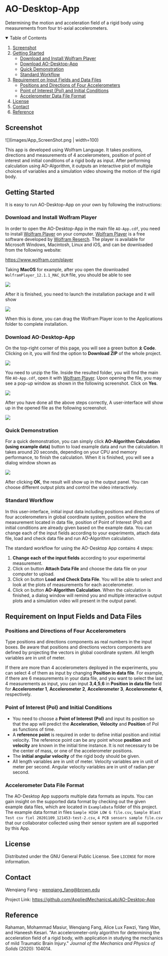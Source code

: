 # AO-Desktop-App

Determining the motion and acceleration field of a rigid body using measurements from four tri-axial accelerometers.


<!-- TABLE OF CONTENTS -->
<details open="open">
  <summary>Table of Contents</summary>
  <ol>
    <li>
      <a href="#screenshot">Screenshot</a>
    </li>
    <li>
      <a href="#getting-started">Getting Started</a>
      <ul>
        <li><a href="#download-and-install-wolfram-player">Download and Install Wolfram Player</a></li>
        <li><a href="#download-ao-desktop-app">Download AO-Desktop-App</a></li>
        <li><a href="#quick-demonstration">Quick Demonstration</a></li>
        <li><a href="#standard-workflow">Standard Workflow</a></li>
      </ul>
    </li>
    <li>
      <a href="#requirement-on-input-fields-and-data-files">Requirement on Input Fields and Data Files</a>
      <ul>
        <li><a href="#positions-and-directions-of-four-accelerometers">Positions and Directions of Four Accelerometers</a></li>
        <li><a href="#point-of-interest-poi-and-initial-conditions">Point of Interest (PoI) and Initial Conditions</a></li>
        <li><a href="#accelerometer-data-file-format">Accelerometer Data File Format</a></li>
      </ul>
    </li>
    <li><a href="#license">License</a></li>
    <li><a href="#contact">Contact</a></li>
    <li><a href="#reference">Reference</a></li>
  </ol>
</details>

## Screenshot
![](images/App_ScreenShot.png  | width=100)

This app is developed using Wolfram Language. It takes positions, directions and measurements of 4 accelerometers, position of point of interest and initial conditions of a rigid body as input. After performing calculation using AO-Algorithm, it outputs an interactive plot of multiple choices of variables and a simulation video showing the motion of the rigid body.

## Getting Started
It is easy to run AO-Desktop-App on your own by following the instructions:

### Download and Install Wolfram Player
In order to open the AO-Desktop-App in the main file `AO-App.cdf`, you need to install [Wolfram Player](https://www.wolfram.com/player/) on your computer. [Wolfram Player](https://www.wolfram.com/player/) is a free software developed by [Wolfram Reserch](https://en.wikipedia.org/wiki/Wolfram_Research). The player is available for Microsoft Windows, Macintosh, Linux and iOS, and can be downloaded from the following website:

https://www.wolfram.com/player

Taking **MacOS** for example, after you open the downloaded `WolframPlayer_12.1.1_MAC_DLM` file, you should be able to see

![](images/DownloadManager.png)

After it is finished, you need to launch the installation package and it will show

![](images/Installation.png)

When this is done, you can drag the Wolfram Player icon to the Applications folder to complete installation.

### Download AO-Desktop-App

On the top-right corner of this page, you will see a green button **⤓ Code**. Clicking on it, you will find the option to **Download ZIP** of the whole project.

![](images/DownloadApp.png)

You need to unzip the file. Inside the resulted folder, you will find the main file `AO-App.cdf`, open it with [Wolfram Player](https://www.wolfram.com/player/). Upon opening the file, you may see a pop-up window as shown in the following screenshot. Click on **Yes**.

![](images/Initialization.png)

After you have done all the above steps correctly, A user-interface will show up in the opened file as the following screenshot.

![](images/GUI.png)

### Quick Demonstration

For a quick demonstration, you can simply click **AO-Algorithm Calculation (using example data)** button to load example data and run the calculation. It takes around 20 seconds, depending on your CPU and memory performance, to finish the calculation. When it is finished, you will see a dialog window shown as

![](images/CalculationDone.png)

After clicking **OK**, the result will show up in the output panel. You can choose different output plots and control the video interactively.

### Standard Workflow

In this user-interface, initial input data including positions and directions of four accelerometers in global coordinate system, position where the measurement located in data file, position of Point of Interest (PoI) and initial conditions are already given based on the example data. You can change each of the input fields according to your experiments, attach data file, load and check data file and run AO-Algorithm calculation.

The standard workflow for using the AO-Desktop App contains 4 steps:
1. **Change each of the input fields** according to your experimental measurement.
2. Click on button **Attach Data File** and choose the data file on your computer to upload.
3. Click on button **Load and Check Data File**. You will be able to select and look at the plots of measurements for each accelerometer.
4. Click on button **AO-Algorithm Calculation**. When the calculation is finished, a dialog window will remind you and multiple interactive output plots and a simulation video will present in the output panel.

## Requirement on Input Fields and Data Files

### Positions and Directions of Four Accelerometers
Type positions and directions components as real numbers in the input boxes. Be aware that positions and directions vectors components are defined by projecting the vectors in global coordinate system. All length variables are in unit of meter.

If there are more than 4 accelerometers deployed in the experiments, you can select 4 of them as input by changing **Position in data file**. For example, if there are 6 measurements in your data file, and you want to select the last 4 measurements as input, you can input **3**,**4**,**5**,**6** in **Position in data file** field for **Accelerometer 1**, **Accelerometer 2**, **Accelerometer 3**, **Accelerometer 4**, respectively.

### Point of Interest (PoI) and Initial Conditions
* You need to choose a **Point of Interest (PoI)** and input its position so that the app will predict the **Acceleration**, **Velocity** and **Position** of PoI as functions of time.
* A **reference point** is required in order to define initial position and initial velocity. The reference point can be any point whose **position** and **velocity** are known in the initial time instance. It is not necessary to be the center of mass, or one of the accelerometer positions.
* The **initial angular velocity** of the rigid body should be given.
* All length variables are in unit of meter. Velocity variables are in unit of meter per second. Angular velocity variables are in unit of radian per second.

### Accelerometer Data File Format
The AO-Desktop App supports multiple data formats as inputs. You can gain insight on the supported data format by checking out the given example data files, which are located in `ExampleData` folder of this project. The example data format in files `Sample HIGH LOW G file.csv`, `Sample Blast Test csv fiel 20201109_121453-test-2.csv`, `4 PCB sensors sample file.csv` that our collaborator collected using their sensor system are all supported by this App.

## License
Distributed under the GNU General Public License. See `LICENSE` for more information.
## Contact
Wenqiang Fang - wenqiang_fang@brown.edu

Project Link: https://github.com/AppliedMechanicsLab/AO-Desktop-App
## Reference
Rahaman, Mohammad Masiur, Wenqiang Fang, Alice Lux Fawzi, Yang Wan, and Haneesh Kesari. "An accelerometer-only algorithm for determining the acceleration field of a rigid body, with application in studying the mechanics of mild Traumatic Brain Injury." *Journal of the Mechanics and Physics of Solids* (2020): 104014.
